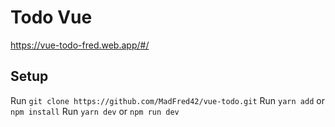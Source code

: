 # Todo Vue

https://vue-todo-fred.web.app/#/

## Setup

Run `git clone https://github.com/MadFred42/vue-todo.git`
Run `yarn add` or `npm install`
Run `yarn dev` or `npm run dev`
